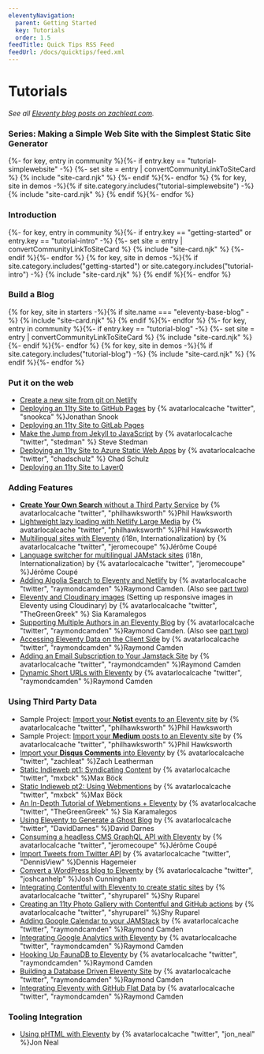 ```yaml
---
eleventyNavigation:
  parent: Getting Started
  key: Tutorials
  order: 1.5
feedTitle: Quick Tips RSS Feed
feedUrl: /docs/quicktips/feed.xml
---
```


# Tutorials

_See all [Eleventy blog posts on zachleat.com](https://www.zachleat.com/web/eleventy/)._

### Series: Making a Simple Web Site with the Simplest Static Site Generator

<div class="sites-vert sites-vert--lg">
  <div class="lo-grid">
{%- for key, entry in community %}{%- if entry.key == "tutorial-simplewebsite" -%}
  {%- set site = entry | convertCommunityLinkToSiteCard %}
  {% include "site-card.njk" %}
{%- endif %}{%- endfor %}
{% for key, site in demos -%}{% if site.category.includes("tutorial-simplewebsite") -%}
  {% include "site-card.njk" %}
{% endif %}{%- endfor %}
  </div>
</div>


### Introduction

<div class="sites-vert sites-vert--lg">
  <div class="lo-grid">
{%- for key, entry in community %}{%- if entry.key == "getting-started" or entry.key == "tutorial-intro" -%}
  {%- set site = entry | convertCommunityLinkToSiteCard %}
  {% include "site-card.njk" %}
{%- endif %}{%- endfor %}
{% for key, site in demos -%}{% if site.category.includes("getting-started") or site.category.includes("tutorial-intro") -%}
  {% include "site-card.njk" %}
{% endif %}{%- endfor %}
  </div>
</div>

### Build a Blog

<div class="sites-vert sites-vert--lg">
  <div class="lo-grid">
{% for key, site in starters -%}{% if site.name === "eleventy-base-blog" -%}
  {% include "site-card.njk" %}
{% endif %}{%- endfor %}
{%- for key, entry in community %}{%- if entry.key == "tutorial-blog" -%}
  {%- set site = entry | convertCommunityLinkToSiteCard %}
  {% include "site-card.njk" %}
{%- endif %}{%- endfor %}
{% for key, site in demos -%}{% if site.category.includes("tutorial-blog") -%}
  {% include "site-card.njk" %}
{% endif %}{%- endfor %}
  </div>
</div>

### Put it on the web

* [Create a new site from git on Netlify](https://app.netlify.com/start)
* [Deploying an 11ty Site to GitHub Pages](https://snook.ca/archives/servers/deploying-11ty-to-gh-pages) by {% avatarlocalcache "twitter", "snookca" %}Jonathan Snook
* [Deploying an 11ty Site to GitLab Pages](https://gitlab.com/bkmgit/11ty)
* [Make the Jump from Jekyll to JavaScript](https://stedman.dev/2020/04/29/make-the-jump-from-jekyll-to-javascript/) by {% avatarlocalcache "twitter", "stedman" %} Steve Stedman
* [Deploying an 11ty Site to Azure Static Web Apps](https://squalr.us/2021/05/deploying-an-11ty-site-to-azure-static-web-apps/) by {% avatarlocalcache "twitter", "chadschulz" %} Chad Schulz
* [Deploying an 11ty Site to Layer0](https://docs.layer0.co/guides/eleventy)

### Adding Features

* [**Create Your Own Search** without a Third Party Service](https://www.hawksworx.com/blog/adding-search-to-a-jamstack-site/) by {% avatarlocalcache "twitter", "philhawksworth" %}Phil Hawksworth
* [Lightweight lazy loading with Netlify Large Media](https://lazy-load-nlm.netlify.com/) by {% avatarlocalcache "twitter", "philhawksworth" %}Phil Hawksworth
* [Multilingual sites with Eleventy](https://www.webstoemp.com/blog/multilingual-sites-eleventy/) (i18n, Internationalization) by {% avatarlocalcache "twitter", "jeromecoupe" %}Jérôme Coupé
* [Language switcher for multilingual JAMstack sites](https://www.webstoemp.com/blog/language-switcher-multilingual-jamstack-sites/) (i18n, Internationalization) by {% avatarlocalcache "twitter", "jeromecoupe" %}Jérôme Coupé
* [Adding Algolia Search to Eleventy and Netlify](https://www.raymondcamden.com/2020/06/24/adding-algolia-search-to-eleventy-and-netlify) by {% avatarlocalcache "twitter", "raymondcamden" %}Raymond Camden. (Also see [part two](https://www.raymondcamden.com/2020/07/01/adding-algolia-search-to-eleventy-and-netlify-part-two))
* [Eleventy and Cloudinary images](https://sia.codes/posts/eleventy-and-cloudinary-images/) (Setting up responsive images in Eleventy using Cloudinary) by {% avatarlocalcache "twitter", "TheGreenGreek" %} Sia Karamalegos
* [Supporting Multiple Authors in an Eleventy Blog](https://www.raymondcamden.com/2020/08/24/supporting-multiple-authors-in-an-eleventy-blog) by  {% avatarlocalcache "twitter", "raymondcamden" %}Raymond Camden. (Also see [part two](https://www.raymondcamden.com/2021/09/19/supporting-multiple-authors-in-an-eleventy-blog-follow-up))
* [Accessing Eleventy Data on the Client Side](https://www.raymondcamden.com/2021/01/18/accessing-eleventy-data-on-the-client-side) by  {% avatarlocalcache "twitter", "raymondcamden" %}Raymond Camden
* [Adding an Email Subscription to Your Jamstack Site](https://www.raymondcamden.com/2021/05/01/adding-an-email-subscription-to-your-jamstack-site) by  {% avatarlocalcache "twitter", "raymondcamden" %}Raymond Camden
* [Dynamic Short URLs with Eleventy](https://www.raymondcamden.com/2021/06/22/dynamic-short-urls-with-eleventy) by  {% avatarlocalcache "twitter", "raymondcamden" %}Raymond Camden

### Using Third Party Data

* Sample Project: [Import your **Notist** events to an Eleventy site](https://eleventy-notist-example.netlify.app/) by {% avatarlocalcache "twitter", "philhawksworth" %}Phil Hawksworth
* Sample Project: [Import your **Medium** posts to an Eleventy site](https://rss-jamstack.netlify.app/) by {% avatarlocalcache "twitter", "philhawksworth" %}Phil Hawksworth
* [Import your **Disqus Comments** into Eleventy](https://github.com/11ty/eleventy-import-disqus/blob/master/README.md) by {% avatarlocalcache "twitter", "zachleat" %}Zach Leatherman
* [Static Indieweb pt1: Syndicating Content](https://mxb.dev/blog/syndicating-content-to-twitter-with-netlify-functions/) by {% avatarlocalcache "twitter", "mxbck" %}Max Böck
* [Static Indieweb pt2: Using Webmentions](https://mxb.dev/blog/using-webmentions-on-static-sites/) by {% avatarlocalcache "twitter", "mxbck" %}Max Böck
* [An In-Depth Tutorial of Webmentions + Eleventy](https://sia.codes/posts/webmentions-eleventy-in-depth/) by {% avatarlocalcache "twitter", "TheGreenGreek" %} Sia Karamalegos
* [Using Eleventy to Generate a Ghost Blog](https://david.darn.es/tutorial/2019/06/01/use-eleventy-to-generate-a-ghost-blog/) by {% avatarlocalcache "twitter", "DavidDarnes" %}David Darnes
* [Consuming a headless CMS GraphQL API with Eleventy](https://www.webstoemp.com/blog/headless-cms-graphql-api-eleventy/) by {% avatarlocalcache "twitter", "jeromecoupe" %}Jérôme Coupé
* [Import Tweets from Twitter API](https://www.d-hagemeier.com/en/import-tweets-from-twitter-api-in-11ty/) by {% avatarlocalcache "twitter", "DennisView" %}Dennis Hagemeier
* [Convert a WordPress blog to Eleventy](https://www.joshcanhelp.com/taking-wordpress-to-eleventy/) by {% avatarlocalcache "twitter", "joshcanhelp" %}Josh Cunningham
* [Integrating Contentful with Eleventy to create static sites](https://www.contentful.com/blog/2020/07/28/integrating-contentful-with-eleventy-create-static-sites/) by {% avatarlocalcache "twitter", "shyruparel" %}Shy Ruparel
* [Creating an 11ty Photo Gallery with Contentful and GitHub actions](https://github.com/contentful/11ty-contentful-gallery) by {% avatarlocalcache "twitter", "shyruparel" %}Shy Ruparel
* [Adding Google Calendar to your JAMStack](https://www.raymondcamden.com/2019/11/18/adding-google-calendar-to-your-jamstack) by  {% avatarlocalcache "twitter", "raymondcamden" %}Raymond Camden
* [Integrating Google Analytics with Eleventy](https://www.raymondcamden.com/2020/05/21/integrating-google-analytics-with-eleventy) by  {% avatarlocalcache "twitter", "raymondcamden" %}Raymond Camden
* [Hooking Up FaunaDB to Eleventy](https://www.raymondcamden.com/2020/09/15/hooking-up-faunadb-to-eleventy) by {% avatarlocalcache "twitter", "raymondcamden" %}Raymond Camden
* [Building a Database Driven Eleventy Site](https://www.raymondcamden.com/2021/04/15/building-a-database-driven-eleventy-site) by {% avatarlocalcache "twitter", "raymondcamden" %}Raymond Camden
* [Integrating Eleventy with GitHub Flat Data](https://www.raymondcamden.com/2021/07/14/integrating-eleventy-with-github-flat-data) by {% avatarlocalcache "twitter", "raymondcamden" %}Raymond Camden

### Tooling Integration

* [Using pHTML with Eleventy](https://github.com/phtmlorg/phtml-11ty) by {% avatarlocalcache "twitter", "jon_neal" %}Jon Neal
